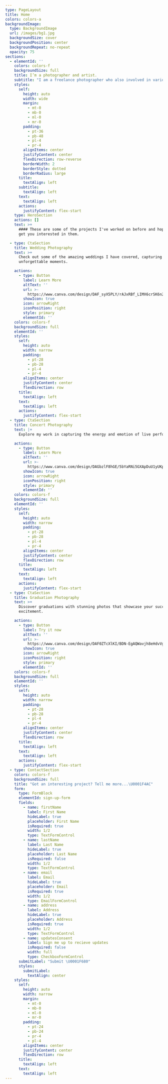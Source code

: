 ```yaml
---
type: PageLayout
title: Home
colors: colors-a
backgroundImage:
  type: BackgroundImage
  url: /images/bg1.jpg
  backgroundSize: cover
  backgroundPosition: center
  backgroundRepeat: no-repeat
  opacity: 75
sections:
  - elementId: ''
    colors: colors-f
    backgroundSize: full
    title: I’m a photographer and artist.
    subtitle: "I am a freelance photographer who also involved in various art-related projects, with a passion for capturing moments and showing meaningful exhibitions.\_I specialize more in events, concerts, and outdoor shoots. I love to record every precious moment because it means the most to you."
    styles:
      self:
        height: auto
        width: wide
        margin:
          - mt-0
          - mb-0
          - ml-0
          - mr-0
        padding:
          - pt-36
          - pb-48
          - pl-4
          - pr-4
        alignItems: center
        justifyContent: center
        flexDirection: row-reverse
        borderWidth: 2
        borderStyle: dotted
        borderRadius: large
      title:
        textAlign: left
      subtitle:
        textAlign: left
      text:
        textAlign: left
      actions:
        justifyContent: flex-start
    type: HeroSection
    actions: []
    text: >+
      #### These are some of the projects I've worked on before and hopefully
      get you interested in them.

  - type: CtaSection
    title: Wedding Photography
    text: >+
      Check out some of the amazing weddings I have covered, capturing
      unforgettable moments.

    actions:
      - type: Button
        label: Learn More
        altText: ''
        url: >-
          https://www.canva.com/design/DAF_syX5PLY/rAJxRBf_LIMX6crSK6n2Bw/view?utm_content=DAF_syX5PLY&utm_campaign=designshare&utm_medium=link2&utm_source=uniquelinks&utlId=h05ba2dedbe
        showIcon: true
        icon: arrowRight
        iconPosition: right
        style: primary
        elementId: ''
    colors: colors-f
    backgroundSize: full
    elementId: ''
    styles:
      self:
        height: auto
        width: narrow
        padding:
          - pt-28
          - pb-28
          - pl-4
          - pr-4
        alignItems: center
        justifyContent: center
        flexDirection: row
      title:
        textAlign: left
      text:
        textAlign: left
      actions:
        justifyContent: flex-start
  - type: CtaSection
    title: Concert Photography
    text: |+
      Explore my work in capturing the energy and emotion of live performances.

    actions:
      - type: Button
        label: Learn More
        altText: ''
        url: >-
          https://www.canva.com/design/DAGbzlF8hGE/5bYaRNi5GXApDuU1yUKpNw/view?utm_content=DAGbzlF8hGE&utm_campaign=designshare&utm_medium=link2&utm_source=uniquelinks&utlId=h498add69fa
        showIcon: true
        icon: arrowRight
        iconPosition: right
        style: primary
        elementId: ''
    colors: colors-f
    backgroundSize: full
    elementId: ''
    styles:
      self:
        height: auto
        width: narrow
        padding:
          - pt-28
          - pb-28
          - pl-4
          - pr-4
        alignItems: center
        justifyContent: center
        flexDirection: row
      title:
        textAlign: left
      text:
        textAlign: left
      actions:
        justifyContent: flex-start
  - type: CtaSection
    title: Graduation Photography
    text: >+
      Discover graduations with stunning photos that showcase your success and
      excitement.

    actions:
      - type: Button
        label: Try it now
        altText: ''
        url: >-
          https://www.canva.com/design/DAF0ZTcXlKI/BDN-EgAQWavjh8eHdvVguQ/view?utm_content=DAF0ZTcXlKI&utm_campaign=designshare&utm_medium=link2&utm_source=uniquelinks&utlId=h203c09a5b9
        showIcon: true
        icon: arrowRight
        iconPosition: right
        style: primary
        elementId: ''
    colors: colors-f
    backgroundSize: full
    elementId: ''
    styles:
      self:
        height: auto
        width: narrow
        padding:
          - pt-28
          - pb-28
          - pl-4
          - pr-4
        alignItems: center
        justifyContent: center
        flexDirection: row
      title:
        textAlign: left
      text:
        textAlign: left
      actions:
        justifyContent: flex-start
  - type: ContactSection
    colors: colors-f
    backgroundSize: full
    title: "Got an interesting project? Tell me more...\U0001F4AC"
    form:
      type: FormBlock
      elementId: sign-up-form
      fields:
        - name: firstName
          label: First Name
          hideLabel: true
          placeholder: First Name
          isRequired: true
          width: 1/2
          type: TextFormControl
        - name: lastName
          label: Last Name
          hideLabel: true
          placeholder: Last Name
          isRequired: false
          width: 1/2
          type: TextFormControl
        - name: email
          label: Email
          hideLabel: true
          placeholder: Email
          isRequired: true
          width: 1/2
          type: EmailFormControl
        - name: address
          label: Address
          hideLabel: true
          placeholder: Address
          isRequired: true
          width: 1/2
          type: TextFormControl
        - name: updatesConsent
          label: Sign me up to recieve updates
          isRequired: false
          width: full
          type: CheckboxFormControl
      submitLabel: "Submit \U0001F680"
      styles:
        submitLabel:
          textAlign: center
    styles:
      self:
        height: auto
        width: narrow
        margin:
          - mt-0
          - mb-0
          - ml-0
          - mr-0
        padding:
          - pt-24
          - pb-24
          - pr-4
          - pl-4
        alignItems: center
        justifyContent: center
        flexDirection: row
      title:
        textAlign: left
      text:
        textAlign: left
---
```

